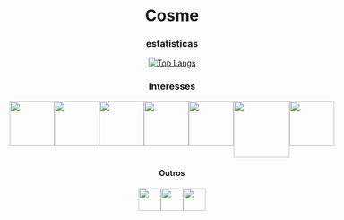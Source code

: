 
<div align="center">
  <h1>Cosme</h1>

<h3>estatisticas</h3>

[![Top Langs](https://github-readme-stats.vercel.app/api/top-langs/?username=Cosme-R&layout=compact&theme=dark)](https://github.com/anuraghazra/github-readme-stats)

  <h3>Interesses</h3>

  <div style="display: flex; justify-content: center;">
    <img src="https://cdn.jsdelivr.net/gh/devicons/devicon/icons/cplusplus/cplusplus-original.svg" width="80" height="80" />
    <img src="https://cdn.jsdelivr.net/gh/devicons/devicon/icons/python/python-original.svg" width="80" height="80" />
    <img src="https://cdn.jsdelivr.net/gh/devicons/devicon/icons/arduino/arduino-original-wordmark.svg" width="80" height="80" />
    <img src="https://cdn.jsdelivr.net/gh/devicons/devicon/icons/javascript/javascript-original.svg" width="80" height="80" />
    <img src="https://cdn.jsdelivr.net/gh/devicons/devicon/icons/html5/html5-original.svg" width="80" height="80" />
    <img src="https://cdn.jsdelivr.net/gh/devicons/devicon/icons/css3/css3-original-wordmark.svg" width="100" height="100" />
    <img src="https://cdn.jsdelivr.net/gh/devicons/devicon/icons/django/django-plain.svg" width="80" height="80" />
  </div>

  <h4>Outros</h4>

  <div style="display: flex; justify-content: center;">
    <img src="https://cdn.jsdelivr.net/gh/devicons/devicon/icons/java/java-original.svg" width="40" height="40" />
    <img src="https://cdn.jsdelivr.net/gh/devicons/devicon/icons/php/php-original.svg" width="40" height="40" />
    <img src="https://cdn.jsdelivr.net/gh/devicons/devicon/icons/docker/docker-plain.svg" width="40" height="40" />
          
  </div>
</div>






